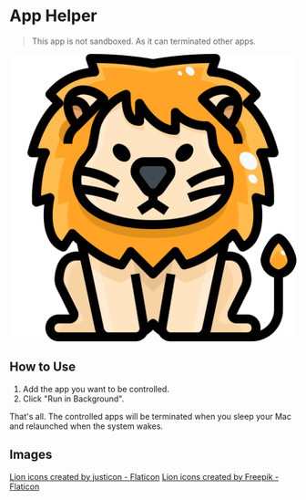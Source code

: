 # App Helper
> This app is not sandboxed. As it can terminated other apps.

![lion-w256](assets/lion.png)


## How to Use
1. Add the app you want to be controlled.
2. Click "Run in Background".

That's all. The controlled apps will be terminated when you sleep your Mac and relaunched when the system wakes.

## Images
<a href="https://www.flaticon.com/free-icons/lion" title="lion icons">Lion icons created by justicon - Flaticon</a>
<a href="https://www.flaticon.com/free-icons/lion" title="lion icons">Lion icons created by Freepik - Flaticon</a>
